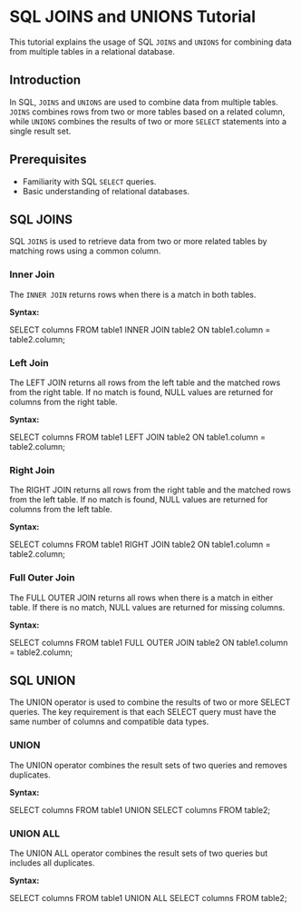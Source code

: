 # SQL JOINS and UNIONS Tutorial

This tutorial explains the usage of SQL `JOINS` and `UNIONS` for combining data from multiple tables in a relational database.

## Introduction

In SQL, `JOINS` and `UNIONS` are used to combine data from multiple tables. `JOINS` combines rows from two or more tables based on a related column, while `UNIONS` combines the results of two or more `SELECT` statements into a single result set.

## Prerequisites

- Familiarity with SQL `SELECT` queries.
- Basic understanding of relational databases.

## SQL JOINS

SQL `JOINS` is used to retrieve data from two or more related tables by matching rows using a common column.

### Inner Join

The `INNER JOIN` returns rows when there is a match in both tables.

**Syntax:**

SELECT columns
FROM table1
INNER JOIN table2
ON table1.column = table2.column;

### Left Join
The LEFT JOIN returns all rows from the left table and the matched rows from the right table. If no match is found, NULL values are returned for columns from the right table.

**Syntax:**

SELECT columns
FROM table1
LEFT JOIN table2
ON table1.column = table2.column;

### Right Join

The RIGHT JOIN returns all rows from the right table and the matched rows from the left table. If no match is found, NULL values are returned for columns from the left table.

**Syntax:**

SELECT columns
FROM table1
RIGHT JOIN table2
ON table1.column = table2.column;

### Full Outer Join

The FULL OUTER JOIN returns all rows when there is a match in either table. If there is no match, NULL values are returned for missing columns.

**Syntax:**

SELECT columns
FROM table1
FULL OUTER JOIN table2
ON table1.column = table2.column;

## SQL UNION

The UNION operator is used to combine the results of two or more SELECT queries. The key requirement is that each SELECT query must have the same number of columns and compatible data types.

### UNION
The UNION operator combines the result sets of two queries and removes duplicates.

**Syntax:**

SELECT columns FROM table1
UNION
SELECT columns FROM table2;

### UNION ALL

The UNION ALL operator combines the result sets of two queries but includes all duplicates.

**Syntax:**

SELECT columns FROM table1
UNION ALL
SELECT columns FROM table2;

